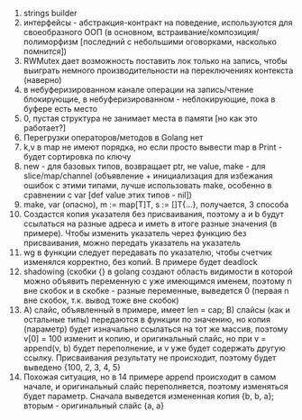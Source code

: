 1. strings builder
2. интерфейсы - абстракция-контракт на поведение, используются для своеобразного ООП (в основном, встраивание/композиция/полиморфизм [последний с небольшими оговорками, насколько помнится])
3. RWMutex дает возможность поставить лок только на запись, чтобы выиграть немного производительности на переключениях контекста (наверно)
4. в небуферизированном канале операции на запись/чтение блокирующие, в небуферизированном - неблокирующие, пока в буфере есть место
5. 0, пустая структура не занимает места в памяти [но как это работает?]
6. Перегрузки операторов/методов в Golang нет
7. k,v в map не имеют порядка, но если просто вывести map в Print - будет сортировка по ключу
8. new - для базовых типов, возвращает ptr, не value, make - для slice/map/channel (объявление + инициализация для избежания ошибок с этими типами, лучше использовать make, особенно в сравнении с var [def value этих типов - nil])
9. make, var (опасно), m := map[T]T, s := []T{...}, получается, 3 способа
10. Создастся копия указателя без присваивания, поэтому a и b будут ссылаться на разные адреса и иметь в итоге разные значения (в примере). Чтобы изменить указатель через функцию без присваивания, можно передать указатель на указатель
11. wg в функции следует передавать по указателю, чтобы счетчик изменялся корректно, без копий. В примере будет deadlock
12. shadowing (скобки {} в golang создают область видимости в которой можно объявить переменную с уже имеющимся именем, поэтому n вне скобок и в скобке - разные переменные, выведется 0 (первая n вне скобок, т.к. вывод тоже вне скобок)
13. А) слайс, объявленный в примере, имеет len = cap; B) слайсы (как и остальные типы) передаются в функции по значению, но копия (параметр) будет изначально ссылаться на тот же массив, поэтому v[0] = 100 изменит и копию, и оригинальный слайс, но при  v = append(v, b) будет переполнение, и v уже будет содержать другую ссылку. Присваивания результату не происходит, поэтому будет выведено {100, 2, 3, 4, 5}
14. Похожая ситуация, но в 14 примере append происходит в самом начале, и оригинальный слайс переполняется, поэтому изменяться будет параметр. Сначала выведется измененная копия {b, b, a}; вторым - оригинальный слайс {a, a}
    
